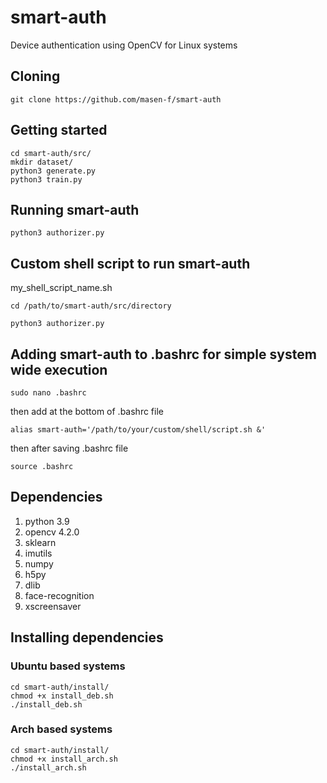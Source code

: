 # smart-auth
Device authentication using OpenCV for Linux systems

## Cloning
```shell
git clone https://github.com/masen-f/smart-auth
```

## Getting started
```shell
cd smart-auth/src/
mkdir dataset/
python3 generate.py
python3 train.py
```

## Running smart-auth
```shell
python3 authorizer.py
```

## Custom shell script to run smart-auth
my_shell_script_name.sh
```shell
cd /path/to/smart-auth/src/directory

python3 authorizer.py
```

## Adding smart-auth to .bashrc for simple system wide execution
```shell
sudo nano .bashrc
```
then add at the bottom of .bashrc file
```shell
alias smart-auth='/path/to/your/custom/shell/script.sh &'
```
then after saving .bashrc file
```shell
source .bashrc
```

## Dependencies
1. python 3.9
2. opencv 4.2.0
3. sklearn
4. imutils
5. numpy
6. h5py
7. dlib
8. face-recognition
9. xscreensaver

## Installing dependencies
### Ubuntu based systems
```shell
cd smart-auth/install/
chmod +x install_deb.sh
./install_deb.sh
```
### Arch based systems
```shell
cd smart-auth/install/
chmod +x install_arch.sh
./install_arch.sh
```
